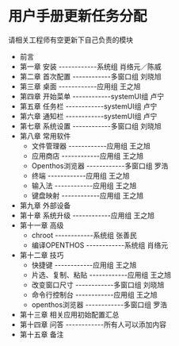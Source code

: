 # 用户手册更新任务分配
请相关工程师有空更新下自己负责的模块
- 前言
- 第一章 安装 ------------系统组 肖络元／陈威
- 第二章 首次配置 ------------多窗口组 刘晓旭
- 第三章 桌面 ------------应用组 王之旭
- 第四章 开始菜单 ------------systemUI组 卢宁
- 第五章 任务栏 ------------systemUI组 卢宁
- 第六章 通知栏 ------------systemUI组 卢宁
- 第七章 系统设置 ------------多窗口组 刘晓旭
- 第八章 常用软件
   - 文件管理器 ------------应用组 王之旭
   - 应用商店 ------------应用组 王之旭
   - Openthos浏览器 ------------多窗口组 罗浩
   - 终端 ------------应用组 王之旭
   - 输入法 ------------应用组 王之旭
   - 键盘映射 ------------应用组 王之旭
- 第九章 外部设备
- 第十章 系统升级 ------------应用组 王之旭
- 第十一章 高级
   - chroot ------------系统组 张善民
   - 编译OPENTHOS ------------系统组 肖络元
- 第十二章 技巧
   - 快捷键 ------------应用组 王之旭
   - 片选、复制、粘贴 ------------应用组 王之旭
   - 改变窗口尺寸 ------------多窗口组 刘晓旭
   - 命令行控制台 ------------应用组 王之旭
   - openthos浏览器 ------------多窗口组 罗浩
- 第十三章 相关应用初始配置汇总
- 第十四章 问答 ------------所有人可以添加内容
- 第十五章 备注
